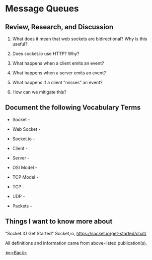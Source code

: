 # Message Queues

## Review, Research, and Discussion

1. What does it mean that web sockets are bidirectional? Why is this useful?

2. Does socket.io use HTTP? Why?

3. What happens when a client emits an event?

4. What happens when a server emits an event?

5. What happens if a client “misses” an event?

6. How can we mitigate this?

## Document the following Vocabulary Terms

* Socket -
  
* Web Socket -
  
* Socket.io -
  
* Client -
  
* Server -
  
* OSI Model -
  
* TCP Model -
  
* TCP -
  
* UDP -
  
* Packets -

## Things I want to know more about

"Socket.IO Get Started" Socket,io, <https://socket.io/get-started/chat/>

All definitions and information came from above-listed publication(s).

[<===Back>](README.md)
